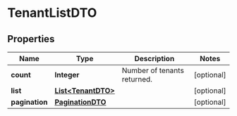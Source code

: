 

# TenantListDTO

## Properties

Name | Type | Description | Notes
------------ | ------------- | ------------- | -------------
**count** | **Integer** | Number of tenants returned.  |  [optional]
**list** | [**List&lt;TenantDTO&gt;**](TenantDTO.md) |  |  [optional]
**pagination** | [**PaginationDTO**](PaginationDTO.md) |  |  [optional]



